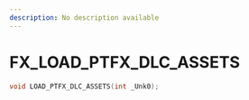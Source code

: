 ```yaml
---
description: No description available 
---
```


# FX\_LOAD_PTFX_DLC_ASSETS

```cpp
void LOAD_PTFX_DLC_ASSETS(int _Unk0);
```